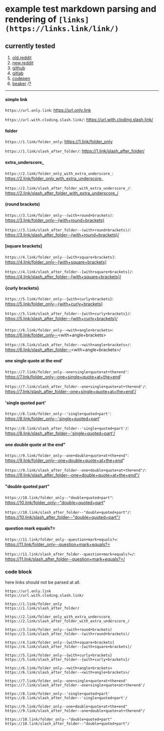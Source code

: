 # example test markdown parsing and rendering of `[links](https://links.link/link/)`


## currently tested

1. [old.reddit](https://new.reddit.com/user/dym_sh/comments/kqgb1j/markdowntests_raw_links/)
2. [new.reddit](https://old.reddit.com/user/dym_sh/comments/kqgb1j/markdowntests_raw_links/)
3. [github](https://github.com/dym-sh/markdown-tests/blob/latest/raw_links.md)
4. [gitlab](https://gitlab.com/dym-sh/markdown-tests/-/blob/latest/raw_links.md)
5. [codepen](https://codepen.io/dym-sh/pen/abmGvMP/left/?editors=1000)
6. [beaker](hyper://0cfadf84089316a605c1c9dfb7c9ae4430b1c455600d5d1f49df362a428ed089/raw_links.md) /[?](https://beakerbrowser.com)

----


#### simple link

`https://url.only.link`: https://url.only.link

`https://url.with.cloding.slash.link/`: https://url.with.cloding.slash.link/


#### folder

`https://1.link/folder_only`: https://1.link/folder_only

`https://1.link/slash_after_folder/`: https://1.link/slash_after_folder/


#### extra_underscore_

`https://2.link/folder_only_with_extra_underscore_`: https://2.link/folder_only_with_extra_underscore_

`https://2.link/slash_after_folder_with_extra_underscore_/`: https://2.link/slash_after_folder_with_extra_underscore_/


#### (round brackets)

`https://3.link/folder_only--(with+round+brackets)`: https://3.link/folder_only--(with+round+brackets)

`https://3.link/slash_after_folder--(with+round+brackets)/`: https://3.link/slash_after_folder--(with+round+brackets)/


#### [square brackets]

`https://4.link/folder_only--[with+square+brackets]`: https://4.link/folder_only--[with+square+brackets]

`https://4.link/slash_after_folder--[with+square+brackets]/`: https://4.link/slash_after_folder--[with+square+brackets]/


#### {curly brackets}

`https://5.link/folder_only--{with+curly+brackets}`: https://5.link/folder_only--{with+curly+brackets}

`https://5.link/slash_after_folder--{with+curly+brackets}/`: https://5.link/slash_after_folder--{with+curly+brackets}/


#### <angle brackets>

`https://6.link/folder_only--<with+angle+brackets>`: https://6.link/folder_only--<with+angle+brackets>

`https://6.link/slash_after_folder--<with+angle+brackets>/`: https://6.link/slash_after_folder--<with+angle+brackets>/


#### one single quote at the end'

`https://7.link/folder_only--one+single+quote+at+the+end'`: https://7.link/folder_only--one+single+quote+at+the+end'

`https://7.link/slash_after_folder--one+single+quote+at+the+end'/`: https://7.link/slash_after_folder--one+single+quote+at+the+end'/


#### 'single quoted part'

`https://8.link/folder_only--'single+quoted+part'`: https://8.link/folder_only--'single+quoted+part'

`https://8.link/slash_after_folder--'single+quoted+part'/`: https://8.link/slash_after_folder--'single+quoted+part'/


#### one double quote at the end"

`https://9.link/folder_only--one+double+quote+at+the+end"`: https://9.link/folder_only--one+double+quote+at+the+end"

`https://9.link/slash_after_folder--one+double+quote+at+the+end"/`: https://9.link/slash_after_folder--one+double+quote+at+the+end"/


#### "double quoted part"

`https://10.link/folder_only--"double+quoted+part"`: https://10.link/folder_only--"double+quoted+part"

`https://10.link/slash_after_folder--"double+quoted+part"/`: https://10.link/slash_after_folder--"double+quoted+part"/


#### question mark equals?=

`https://11.link/folder_only--question+mark+equals?=`: https://11.link/folder_only--question+mark+equals?=

`https://11.link/slash_after_folder--question+mark+equals?=/`: https://11.link/slash_after_folder--question+mark+equals?=/


### code block

here links should not be parsed at all.

    https://url.only.link
    https://url.with.cloding.slash.link/

    https://1.link/folder_only
    https://1.link/slash_after_folder/

    https://2.link/folder_only_with_extra_underscore_
    https://2.link/slash_after_folder_with_extra_underscore_/

    https://3.link/folder_only--(with+round+brackets)
    https://3.link/slash_after_folder--(with+round+brackets)/

    https://4.link/folder_only--[with+square+brackets]
    https://4.link/slash_after_folder--[with+square+brackets]/

    https://5.link/folder_only--{with+curly+brackets}
    https://5.link/slash_after_folder--{with+curly+brackets}/

    https://6.link/folder_only--<with+angle+brackets>
    https://6.link/slash_after_folder--<with+angle+brackets>/

    https://7.link/folder_only--one+single+quote+at+the+end'
    https://7.link/slash_after_folder--one+single+quote+at+the+end'/

    https://8.link/folder_only--'single+quoted+part'
    https://8.link/slash_after_folder--'single+quoted+part'/

    https://9.link/folder_only--one+double+quote+at+the+end"
    https://9.link/slash_after_folder--one+double+quote+at+the+end"/

    https://10.link/folder_only--"double+quoted+part"
    https://10.link/slash_after_folder--"double+quoted+part"/

